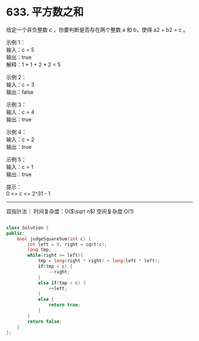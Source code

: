 # 633. 平方数之和

给定一个非负整数 c ，你要判断是否存在两个整数 a 和 b，使得 a2 + b2 = c 。  

示例 1：  
输入：c = 5  
输出：true  
解释：1 * 1 + 2 * 2 = 5  

示例 2：  
输入：c = 3  
输出：false  

示例 3：  
输入：c = 4  
输出：true  

示例 4：  
输入：c = 2  
输出：true  

示例 5：  
输入：c = 1  
输出：true  

提示：  
0 <= c <= 2^31 - 1  

---

双指针法：
时间复杂度：O($\sqrt n$) 空间复杂度:O(1)  

```cpp

class Solution {
public:
    bool judgeSquareSum(int c) {
        int left = 0, right = sqrt(c);
        long tmp;
        while(right >= left){
			tmp = long(right * right) + long(left * left);
            if(tmp > c) {
                --right;
            }
            else if(tmp < c) {
                ++left;
            }
            else {
                return true;
            }
        }
        return false;
    }
};
```
